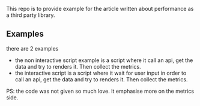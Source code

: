 This repo is to provide example for the article written about performance as a third party library.

## Examples
there are 2 examples
- the non interactive script example is a script where it call an api, get the data and try to renders it. Then collect the metrics.
- the interactive script is  a script where it wait for user input in order to call an api, get the data and try to renders it. Then collect the metrics.

PS: the code was not given so much love. It emphasise more on the metrics side.
